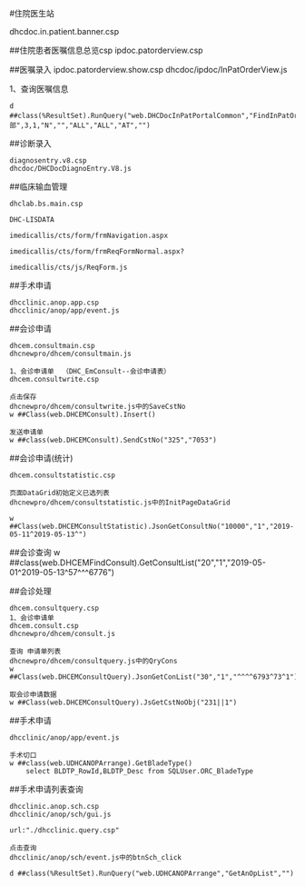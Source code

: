 #住院医生站

dhcdoc.in.patient.banner.csp



##住院患者医嘱信息总览csp
	ipdoc.patorderview.csp



##医嘱录入
	ipdoc.patorderview.show.csp
	dhcdoc/ipdoc/InPatOrderView.js

1、查询医嘱信息

	d ##class(%ResultSet).RunQuery("web.DHCDocInPatPortalCommon","FindInPatOrder",1131,159759,"全部",3,1,"N","","ALL","ALL","AT","")


##诊断录入

	diagnosentry.v8.csp
	dhcdoc/DHCDocDiagnoEntry.V8.js


##临床输血管理

	dhclab.bs.main.csp

	DHC-LISDATA

	imedicallis/cts/form/frmNavigation.aspx
	
	imedicallis/cts/form/frmReqFormNormal.aspx?
	
	imedicallis/cts/js/ReqForm.js


##手术申请

	dhcclinic.anop.app.csp
	dhcclinic/anop/app/event.js



##会诊申请

	dhcem.consultmain.csp
	dhcnewpro/dhcem/consultmain.js
	
	1、会诊申请单  （DHC_EmConsult--会诊申请表）
	dhcem.consultwrite.csp

	点击保存
	dhcnewpro/dhcem/consultwrite.js中的SaveCstNo
	w ##Class(web.DHCEMConsult).Insert()

	发送申请单
	w ##class(web.DHCEMConsult).SendCstNo("325","7053")


##会诊申请(统计)

	dhcem.consultstatistic.csp

	页面DataGrid初始定义已选列表
	dhcnewpro/dhcem/consultstatistic.js中的InitPageDataGrid

	w ##Class(web.DHCEMConsultStatistic).JsonGetConsultNo("10000","1","2019-05-11^2019-05-13^")


##会诊查询
	w ##class(web.DHCEMFindConsult).GetConsultList("20","1","2019-05-01^2019-05-13^57^^^6776")

##会诊处理

	dhcem.consultquery.csp
	1、会诊申请单
	dhcem.consult.csp
	dhcnewpro/dhcem/consult.js

	查询 申请单列表
	dhcnewpro/dhcem/consultquery.js中的QryCons
	w ##Class(web.DHCEMConsultQuery).JsonGetConList("30","1","^^^^6793^73^1")

	取会诊申请数据
	w ##Class(web.DHCEMConsultQuery).JsGetCstNoObj("231||1")


##手术申请

	dhcclinic/anop/app/event.js

	手术切口
	w ##class(web.UDHCANOPArrange).GetBladeType()
		select BLDTP_RowId,BLDTP_Desc from SQLUser.ORC_BladeType

##手术申请列表查询

	dhcclinic.anop.sch.csp
	dhcclinic/anop/sch/gui.js

	url:"./dhcclinic.query.csp"

	点击查询
	dhcclinic/anop/sch/event.js中的btnSch_click

	d ##class(%ResultSet).RunQuery("web.UDHCANOPArrange","GetAnOpList","")
